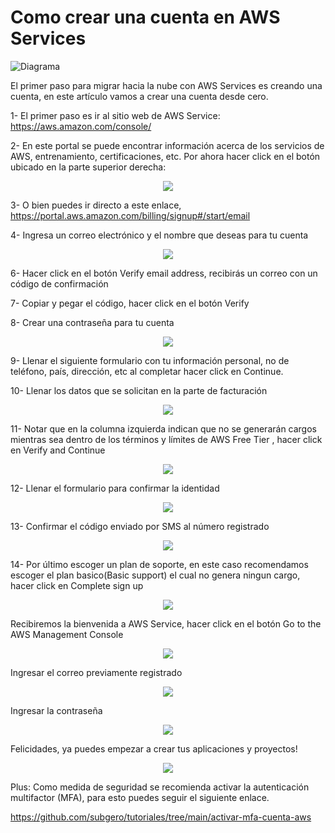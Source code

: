 # Como crear una cuenta en AWS Services

![Diagrama](images/1.webp)

El primer paso para migrar hacia la nube con AWS Services es creando una cuenta, en este artículo vamos a crear una cuenta desde cero.

1- El primer paso es ir al sitio web de AWS Service: https://aws.amazon.com/console/

2- En este portal se puede encontrar información acerca de los servicios de AWS, entrenamiento, certificaciones, etc. Por ahora hacer click en el botón ubicado en la parte superior derecha:

<p align="center">
  <img src="images/2.webp" />
</p>

3- O bien puedes ir directo a este enlace, https://portal.aws.amazon.com/billing/signup#/start/email

4- Ingresa un correo electrónico y el nombre que deseas para tu cuenta

<p align="center">
  <img src="images/3.webp" />
</p>

6- Hacer click en el botón Verify email address, recibirás un correo con un código de confirmación

7- Copiar y pegar el código, hacer click en el botón Verify

8- Crear una contraseña para tu cuenta

<p align="center">
  <img src="images/4.webp" />
</p>

9- Llenar el siguiente formulario con tu información personal, no de teléfono, país, dirección, etc al completar hacer click en Continue.

10- Llenar los datos que se solicitan en la parte de facturación

<p align="center">
  <img src="images/5.webp" />
</p>

11- Notar que en la columna izquierda indican que no se generarán cargos mientras sea dentro de los términos y límites de AWS Free Tier , hacer click en Verify and Continue

<p align="center">
  <img src="images/6.webp" />
</p>

12- Llenar el formulario para confirmar la identidad

<p align="center">
  <img src="images/7.webp" />
</p>

13- Confirmar el código enviado por SMS al número registrado

<p align="center">
  <img src="images/8.webp" />
</p>

14- Por último escoger un plan de soporte, en este caso recomendamos escoger el plan basico(Basic support) el cual no genera ningun cargo, hacer click en Complete sign up

<p align="center">
  <img src="images/9.webp" />
</p>

Recibiremos la bienvenida a AWS Service, hacer click en el botón Go to the AWS Management Console

<p align="center">
  <img src="images/10.webp" />
</p>


Ingresar el correo previamente registrado

<p align="center">
  <img src="images/11.webp" />
</p>

Ingresar la contraseña

<p align="center">
  <img src="images/12.webp" />
</p>

Felicidades, ya puedes empezar a crear tus aplicaciones y proyectos!


<p align="center">
  <img src="images/13.webp" />
</p>

Plus: Como medida de seguridad se recomienda activar la autenticación multifactor (MFA), para esto puedes seguir el siguiente enlace.

https://github.com/subgero/tutoriales/tree/main/activar-mfa-cuenta-aws